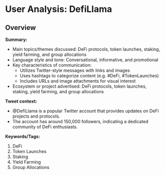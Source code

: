 # User Analysis: DefiLlama

## Overview

**Summary:**

* Main topics/themes discussed: DeFi protocols, token launches, staking, yield farming, and group allocations
* Language style and tone: Conversational, informative, and promotional
* Key characteristics of communication:
	+ Utilizes Twitter-style messages with links and images
	+ Uses hashtags to categorize content (e.g. #DeFi, #TokenLaunches)
	+ Includes URLs and image attachments for visual interest
* Ecosystem or project advertised: DeFi protocols, token launches, staking, yield farming, and group allocations

**Tweet context:**

* @DefiLlama is a popular Twitter account that provides updates on DeFi projects and protocols.
* The account has around 150,000 followers, indicating a dedicated community of DeFi enthusiasts.

**Keywords/Tags:**

1. DeFi
2. Token Launches
3. Staking
4. Yield Farming
5. Group Allocations